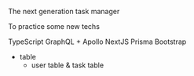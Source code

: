 The next generation task manager

To practice some new techs

TypeScript
GraphQL + Apollo
NextJS
Prisma
Bootstrap

- table
  - user table & task table
